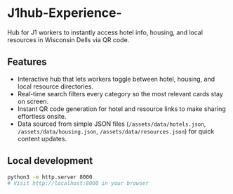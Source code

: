 # J1hub-Experience-
Hub for J1 workers to instantly access hotel info, housing, and local resources in Wisconsin Dells via QR code.

## Features

- Interactive hub that lets workers toggle between hotel, housing, and local resource directories.
- Real-time search filters every category so the most relevant cards stay on screen.
- Instant QR code generation for hotel and resource links to make sharing effortless onsite.
- Data sourced from simple JSON files (`/assets/data/hotels.json`, `/assets/data/housing.json`, `/assets/data/resources.json`) for quick content updates.

## Local development

```bash
python3 -m http.server 8000
# Visit http://localhost:8000 in your browser
```
